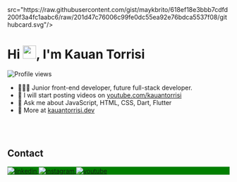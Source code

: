 <!-- ## Olá! Seja bem vindo(a), aproveita e dá uma olhada nos meus códigos, tenho certeza que vai curtir! ☕

#### Tecnologias que ando estudando e utilizando no meu dia:
<div style="display: inline_block"><br/>
  <img align="center" alt="dart" src="https://img.shields.io/badge/Dart-0175C2?style=for-the-badge&logo=dart&logoColor=white" />
  <img align="center" alt="flutter" src="https://img.shields.io/badge/Flutter-02569B?style=for-the-badge&logo=flutter&logoColor=white" />
  <img align="center" alt="html" src="https://img.shields.io/badge/HTML5-E34F26?style=for-the-badge&logo=html5&logoColor=white" />
  <img align="center" alt="css" src="https://img.shields.io/badge/CSS3-1572B6?style=for-the-badge&logo=css3&logoColor=white" />
  <img align="center" alt="js" src="https://img.shields.io/badge/JavaScript-323330?style=for-the-badge&logo=javascript&logoColor=F7DF1E" />
</div><br/>

#### Entre em contato comigo:

[![LinkedIn](https://img.shields.io/badge/LinkedIn-0077B5?style=for-the-badge&logo=linkedin&logoColor=white)](https://www.linkedin.com/in/kauan-torrisi-42541a1b7/)
[![Instagram](https://img.shields.io/badge/Instagram-E4405F?style=for-the-badge&logo=instagram&logoColor=white)](https://www.instagram.com/kauantorrisii/)
[![Gmail](https://img.shields.io/badge/Gmail-D14836?style=for-the-badge&logo=gmail&logoColor=white)](https://mail.google.com/mail/u/0/?tab=rm&ogbl#inbox?compose=CllgCJqWgKPqXzJDGVSxDBgKfqZPmjHdggxplNVsWpXNxjsPvCHTdMjcqnbvLmClXSPqMzGjKdV)
[![YouTube](https://img.shields.io/badge/YouTube-FF0000?style=for-the-badge&logo=youtube&logoColor=white)](https://www.youtube.com/channel/UCzel-IYZZqn40Cd0Q6KD29A) -->

<!-- <img align="right" height="590em" --> src="https://raw.githubusercontent.com/gist/maykbrito/618ef18e3bbb7cdfd200f3a4fc1aabc6/raw/201d47c76006c99fe0dc55ea92e76bdca5537f08/githubcard.svg"/> 
<h1 align="left">Hi <img src="https://raw.githubusercontent.com/kaueMarques/kaueMarques/master/hi.gif" height="30px">, I'm Kauan Torrisi</h1>
<p align="left"> <img src="https://komarev.com/ghpvc/?username=kauantorrisi&color=green" alt="Profile views" /> </p>


- 👨🏻‍💻 Junior front-end developer, future full-stack developer.
- 🎦 I will start posting videos on [youtube.com/kauantorrisi](https://www.youtube.com/channel/UCzel-IYZZqn40Cd0Q6KD29A)
- 💬 Ask me about JavaScript, HTML, CSS, Dart, Flutter
- 🎲 More at [kauantorrisi.dev](#)

<br><br>

## Contact

<p align="left" style="background:green">
<a href="https://www.linkedin.com/in/kauan-torrisi-42541a1b7/)" target="_blank">
  <img align="center" src="https://img.shields.io/badge/-maykbrito-05122A?style=flat&logo=linkedin" alt="linkedin"/>
</a>
<a href="https://instagram.com/kauantorrisii" target="_blank">
 <img align="center" src="https://img.shields.io/badge/-maykbrito-05122A?style=flat&logo=instagram" alt="instagram"/>
</a>
<a href="[https://youtube.com/maykbrito](https://www.youtube.com/channel/UCzel-IYZZqn40Cd0Q6KD29A)" target="_blank">
 <img align="center" src="https://img.shields.io/badge/-maykbrito-05122A?style=flat&logo=youtube" alt="youtube"/>
</a>
</p>
